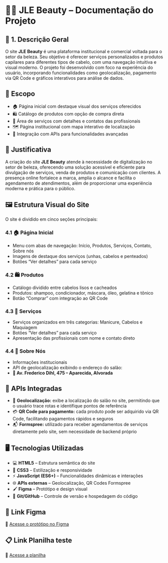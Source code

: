 <h1>💇‍♀️ JLE Beauty – Documentação do Projeto</h1>

<h2>📌 1. Descrição Geral</h2>
<p>
O site <strong>JLE Beauty</strong> é uma plataforma institucional e comercial voltada para o setor da beleza. Seu objetivo é oferecer serviços personalizados e produtos capilares para diferentes tipos de cabelo, com uma navegação intuitiva e visual moderno. O projeto foi desenvolvido com foco na experiência do usuário, incorporando funcionalidades como geolocalização, pagamento via QR Code e gráficos interativos para análise de dados.
</p>

<h2>🧩 Escopo</h2>
<ul>
  <li>🏠 Página inicial com destaque visual dos serviços oferecidos</li>
  <li>🛍️ Catálogo de produtos com opção de compra direta</li>
  <li>💅 Área de serviços com detalhes e contatos das profissionais</li>
  <li>🗺️ Página institucional com mapa interativo de localização</li>
  <li>🔌 Integração com APIs para funcionalidades avançadas</li>
</ul>

<h2>🎯 Justificativa</h2>
<p>
A criação do site <strong>JLE Beauty</strong> atende à necessidade de digitalização no setor de beleza, oferecendo uma solução acessível e eficiente para divulgação de serviços, venda de produtos e comunicação com clientes. A presença online fortalece a marca, amplia o alcance e facilita o agendamento de atendimentos, além de proporcionar uma experiência moderna e prática para o público.
</p>

<h2>🖼️ Estrutura Visual do Site</h2>
<p>O site é dividido em cinco seções principais:</p>

<h3>4.1 🏠 Página Inicial</h3>
<ul>
  <li>Menu com abas de navegação: Início, Produtos, Serviços, Contato, Sobre nós</li>
  <li>Imagens de destaque dos serviços (unhas, cabelos e penteados)</li>
  <li>Botões “Ver detalhes” para cada serviço</li>
</ul>

<h3>4.2 🛍️ Produtos</h3>
<ul>
  <li>Catálogo dividido entre cabelos lisos e cacheados</li>
  <li>Produtos: shampoo, condicionador, máscara, óleo, gelatina e tônico</li>
  <li>Botão “Comprar” com integração ao QR Code</li>
</ul>

<h3>4.3 💅 Serviços</h3>
<ul>
  <li>Serviços organizados em três categorias: Manicure, Cabelos e Maquiagem</li>
  <li>Botões “Ver detalhes” para cada serviço</li>
  <li>Apresentação das profissionais com nome e contato direto</li>
</ul>

<h3>4.4 🧭 Sobre Nós</h3>
<ul>
  <li>Informações institucionais</li>
  <li>API de geolocalização exibindo o endereço do salão:</li>
  <li><strong>📍 Av. Frederico Dihl, 475 – Aparecida, Alvorada</strong></li>
</ul>

<h2>🔗 APIs Integradas</h2>
<ul>
  <li>📍 <strong>Geolocalização:</strong> exibe a localização do salão no site, permitindo que o usuário trace rotas e identifique pontos de referência</li>
  <li>💳 <strong>QR Code para pagamento:</strong> cada produto pode ser adquirido via QR Code, facilitando pagamentos rápidos e seguros</li>
  <li>📬 <strong>Formspree:</strong> utilizado para receber agendamentos de serviços diretamente pelo site, sem necessidade de backend próprio</li>
</ul>

<h2>🖥️ Tecnologias Utilizadas</h2>
  <ul>
    <li>💻 <strong>HTML5</strong> – Estrutura semântica do site</li>
    <li>🎨 <strong>CSS3</strong> – Estilização e responsividade</li>
    <li>⚡ <strong>JavaScript (ES6+)</strong> – Funcionalidades dinâmicas e interações</li>
    <li>🌐 <strong>APIs externas</strong> – Geolocalização, QR Codes Formspree</li>
    <li>🖌️ <strong>Figma</strong> – Protótipo e design visual</li>
    <li>🔧 <strong>Git/GitHub</strong> – Controle de versão e hospedagem do código</li>
  </ul>

<h2>🎨 Link Figma</h2>
<p>
🔗 <a href="https://www.figma.com/design/ExAgzHvHfgGb8YfUXKyow4/Sem-t%C3%ADtulo?node-id=0-1&m=dev&t=tn9qKYQeVlQcyc9F-1" target="_blank">Acesse o protótipo no Figma</a>
</p>

<h2>📋 Link Planilha teste</h2>
<p>
🔗 <a href="https://docs.google.com/spreadsheets/d/1WTFWdRfV_dX3c9QDiGrF4VauHky6TRwpQV60u7pw7UQ/edit?gid=0#gid=0" target="_blank">Acesse a planilha</a>
</p>

